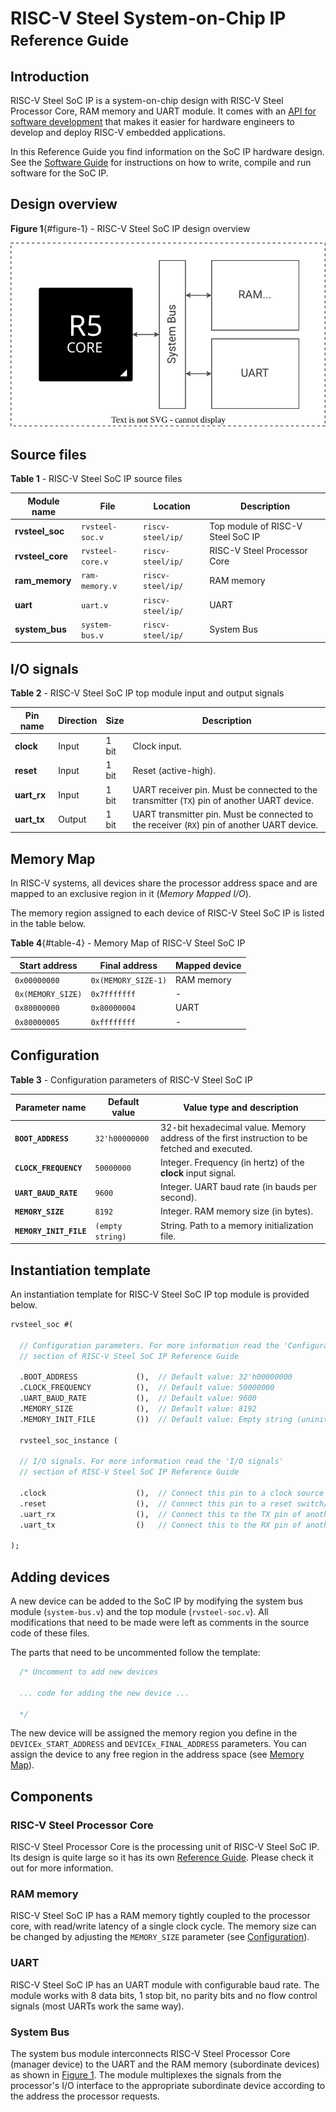 # RISC-V Steel System-on-Chip IP </br><small>Reference Guide</small>

## Introduction

RISC-V Steel SoC IP is a system-on-chip design with RISC-V Steel Processor Core, RAM memory and UART module. It comes with an [API for software development](software-guide.md#api) that makes it easier for hardware engineers to develop and deploy RISC-V embedded applications.

In this Reference Guide you find information on the SoC IP hardware design. See the [Software Guide](software-guide.md) for instructions on how to write, compile and run software for the SoC IP.

## Design overview

**Figure 1**{#figure-1} - RISC-V Steel SoC IP design overview

![Image title](images/rvsteel-soc.svg)

## Source files

**Table 1** - RISC-V Steel SoC IP source files

| Module name      | File                 | Location                |  Description                    |
| ---------------- | -------------------- | ----------------------- |------------------------------ |
| **rvsteel_soc**  | `rvsteel-soc.v`      | `riscv-steel/ip/` | Top module of RISC-V Steel SoC IP |
| **rvsteel_core** | `rvsteel-core.v`     | `riscv-steel/ip/` | RISC-V Steel Processor Core              |
| **ram_memory**   | `ram-memory.v`       | `riscv-steel/ip/` | RAM memory                     |
| **uart**         | `uart.v`             | `riscv-steel/ip/` | UART                           |
| **system_bus**   | `system-bus.v`       | `riscv-steel/ip/` | System Bus                     |

## I/O signals

**Table 2** - RISC-V Steel SoC IP top module input and output signals

| Pin name       | Direction | Size  | Description          |
| -------------- | --------- | ----- | -------------------- |
| **clock**      | Input     | 1 bit | Clock input.         |
| **reset**      | Input     | 1 bit | Reset (active-high). |
| **uart_rx**    | Input     | 1 bit | UART receiver pin. Must be connected to the transmitter (`TX`) pin of another UART device. |
| **uart_tx**    | Output    | 1 bit | UART transmitter pin. Must be connected to the receiver (`RX`) pin of another UART device. |

## Memory Map

In RISC-V systems, all devices share the processor address space and are mapped to an exclusive region in it (*Memory Mapped I/O*). 

The memory region assigned to each device of RISC-V Steel SoC IP is listed in the table below.

**Table 4**{#table-4} - Memory Map of RISC-V Steel SoC IP

| Start address     | Final address       | Mapped device              |
| ----------------- | ------------------- | -------------------------- |
| `0x00000000`      | `0x(MEMORY_SIZE-1)` | RAM memory                 |
| `0x(MEMORY_SIZE)` | `0x7fffffff`        | -                          |
| `0x80000000`      | `0x80000004`        | UART                       |
| `0x80000005`      | `0xffffffff`        | -                          |

## Configuration

**Table 3** - Configuration parameters of RISC-V Steel SoC IP

| Parameter name         | Default value    | Value type and description                                                                    |
| ---------------------- | ---------------- | --------------------------------------------------------------------------------------------- |
| **`BOOT_ADDRESS`**     | `32'h00000000`   | 32-bit hexadecimal value. Memory address of the first instruction to be fetched and executed. |
| **`CLOCK_FREQUENCY`**  | `50000000`       | Integer. Frequency (in hertz) of the **clock** input signal.                                  |
| **`UART_BAUD_RATE`**   | `9600`           | Integer. UART baud rate (in bauds per second).                                                |
| **`MEMORY_SIZE`**      | `8192`           | Integer. RAM memory size (in bytes).                                             |
| **`MEMORY_INIT_FILE`** | `(empty string)` | String. Path to a memory initialization file.                                                 |

## Instantiation template

An instantiation template for RISC-V Steel SoC IP top module is provided below.

``` systemverilog
rvsteel_soc #(

  // Configuration parameters. For more information read the 'Configuration'
  // section of RISC-V Steel SoC IP Reference Guide

  .BOOT_ADDRESS             (),  // Default value: 32'h00000000
  .CLOCK_FREQUENCY          (),  // Default value: 50000000
  .UART_BAUD_RATE           (),  // Default value: 9600
  .MEMORY_SIZE              (),  // Default value: 8192
  .MEMORY_INIT_FILE         ())  // Default value: Empty string (uninitialized)

  rvsteel_soc_instance (

  // I/O signals. For more information read the 'I/O signals'
  // section of RISC-V Steel SoC IP Reference Guide

  .clock                    (),  // Connect this pin to a clock source
  .reset                    (),  // Connect this pin to a reset switch/button. The reset is active-high.
  .uart_rx                  (),  // Connect this to the TX pin of another UART device
  .uart_tx                  ()   // Connect this to the RX pin of another UART device

);
```

## Adding devices

A new device can be added to the SoC IP by modifying the system bus module (`system-bus.v`) and the top module (`rvsteel-soc.v`). All modifications that need to be made were left as comments in the source code of these files.

The parts that need to be uncommented follow the template:

``` systemverilog
  /* Uncomment to add new devices

  ... code for adding the new device ...

  */
```

The new device will be assigned the memory region you define in the `DEVICEx_START_ADDRESS` and `DEVICEx_FINAL_ADDRESS` parameters. You can assign the device to any free region in the address space (see [Memory Map](#memory-map)).

## Components

### RISC-V Steel Processor Core

RISC-V Steel Processor Core is the processing unit of RISC-V Steel SoC IP. Its design is quite large so it has its own [Reference Guide](core.md). Please check it out for more information.

### RAM memory

RISC-V Steel SoC IP has a RAM memory tightly coupled to the processor core, with read/write latency of a single clock cycle. The memory size can be changed by adjusting the `MEMORY_SIZE` parameter (see [Configuration](#configuration)). 

### UART

RISC-V Steel SoC IP has an UART module with configurable baud rate. The module works with 8 data bits, 1 stop bit, no parity bits and no flow control signals (most UARTs work the same way).

### System Bus

The system bus module interconnects RISC-V Steel Processor Core (manager device) to the UART and the RAM memory (subordinate devices) as shown in [Figure 1](#figure-1). The module multiplexes the signals from the processor's I/O interface to the appropriate subordinate device according to the address the processor requests.

</br>
</br>